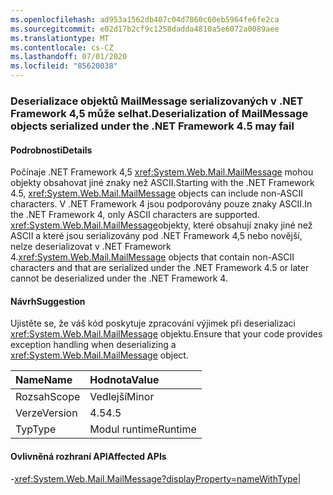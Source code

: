```yaml
---
ms.openlocfilehash: ad953a1562db407c04d7860c60eb5964fe6fe2ca
ms.sourcegitcommit: e02d17b2cf9c1258dadda4810a5e6072a0089aee
ms.translationtype: MT
ms.contentlocale: cs-CZ
ms.lasthandoff: 07/01/2020
ms.locfileid: "85620038"
---
```

### <a name="deserialization-of-mailmessage-objects-serialized-under-the-net-framework-45-may-fail"></a><span data-ttu-id="e2a8d-101">Deserializace objektů MailMessage serializovaných v .NET Framework 4,5 může selhat.</span><span class="sxs-lookup"><span data-stu-id="e2a8d-101">Deserialization of MailMessage objects serialized under the .NET Framework 4.5 may fail</span></span>

#### <a name="details"></a><span data-ttu-id="e2a8d-102">Podrobnosti</span><span class="sxs-lookup"><span data-stu-id="e2a8d-102">Details</span></span>

<span data-ttu-id="e2a8d-103">Počínaje .NET Framework 4,5 <xref:System.Web.Mail.MailMessage> mohou objekty obsahovat jiné znaky než ASCII.</span><span class="sxs-lookup"><span data-stu-id="e2a8d-103">Starting with the .NET Framework 4.5, <xref:System.Web.Mail.MailMessage> objects can include non-ASCII characters.</span></span> <span data-ttu-id="e2a8d-104">V .NET Framework 4 jsou podporovány pouze znaky ASCII.</span><span class="sxs-lookup"><span data-stu-id="e2a8d-104">In the .NET Framework 4, only ASCII characters are supported.</span></span> <span data-ttu-id="e2a8d-105"><xref:System.Web.Mail.MailMessage>objekty, které obsahují znaky jiné než ASCII a které jsou serializovány pod .NET Framework 4,5 nebo novější, nelze deserializovat v .NET Framework 4.</span><span class="sxs-lookup"><span data-stu-id="e2a8d-105"><xref:System.Web.Mail.MailMessage> objects that contain non-ASCII characters and that are serialized under the .NET Framework 4.5 or later cannot be deserialized under the .NET Framework 4.</span></span>

#### <a name="suggestion"></a><span data-ttu-id="e2a8d-106">Návrh</span><span class="sxs-lookup"><span data-stu-id="e2a8d-106">Suggestion</span></span>

<span data-ttu-id="e2a8d-107">Ujistěte se, že váš kód poskytuje zpracování výjimek při deserializaci <xref:System.Web.Mail.MailMessage> objektu.</span><span class="sxs-lookup"><span data-stu-id="e2a8d-107">Ensure that your code provides exception handling when deserializing a <xref:System.Web.Mail.MailMessage> object.</span></span>

| <span data-ttu-id="e2a8d-108">Name</span><span class="sxs-lookup"><span data-stu-id="e2a8d-108">Name</span></span>    | <span data-ttu-id="e2a8d-109">Hodnota</span><span class="sxs-lookup"><span data-stu-id="e2a8d-109">Value</span></span>       |
|:--------|:------------|
| <span data-ttu-id="e2a8d-110">Rozsah</span><span class="sxs-lookup"><span data-stu-id="e2a8d-110">Scope</span></span>   |<span data-ttu-id="e2a8d-111">Vedlejší</span><span class="sxs-lookup"><span data-stu-id="e2a8d-111">Minor</span></span>|
|<span data-ttu-id="e2a8d-112">Verze</span><span class="sxs-lookup"><span data-stu-id="e2a8d-112">Version</span></span>|<span data-ttu-id="e2a8d-113">4.5</span><span class="sxs-lookup"><span data-stu-id="e2a8d-113">4.5</span></span>|
|<span data-ttu-id="e2a8d-114">Typ</span><span class="sxs-lookup"><span data-stu-id="e2a8d-114">Type</span></span>|<span data-ttu-id="e2a8d-115">Modul runtime</span><span class="sxs-lookup"><span data-stu-id="e2a8d-115">Runtime</span></span>

#### <a name="affected-apis"></a><span data-ttu-id="e2a8d-116">Ovlivněná rozhraní API</span><span class="sxs-lookup"><span data-stu-id="e2a8d-116">Affected APIs</span></span>

-<xref:System.Web.Mail.MailMessage?displayProperty=nameWithType></li></ul>|
